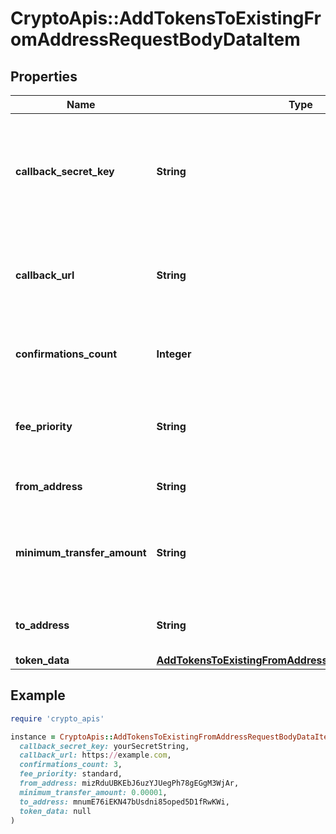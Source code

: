 # CryptoApis::AddTokensToExistingFromAddressRequestBodyDataItem

## Properties

| Name | Type | Description | Notes |
| ---- | ---- | ----------- | ----- |
| **callback_secret_key** | **String** | Represents the Secret Key value provided by the customer. This field is used for security purposes during the callback notification, in order to prove the sender of the callback as Crypto APIs. | [optional] |
| **callback_url** | **String** | Represents the URL that is set by the customer where the callback will be received at. The callback notification will be received only if and when the event occurs. |  |
| **confirmations_count** | **Integer** | Represents the number of confirmations, i.e. the amount of blocks that have been built on top of this block. |  |
| **fee_priority** | **String** | Represents the fee priority of the automation, whether it is \&quot;SLOW\&quot;, \&quot;STANDARD\&quot; or \&quot;FAST\&quot;. |  |
| **from_address** | **String** | Represents the hash of the address that forwards the tokens. |  |
| **minimum_transfer_amount** | **String** | Represents the minimum transfer amount of the currency in the &#x60;fromAddress&#x60; that can be allowed for an automatic forwarding. |  |
| **to_address** | **String** | Represents the hash of the address the currency is forwarded to. |  |
| **token_data** | [**AddTokensToExistingFromAddressRequestBodyTokenData**](AddTokensToExistingFromAddressRequestBodyTokenData.md) |  |  |

## Example

```ruby
require 'crypto_apis'

instance = CryptoApis::AddTokensToExistingFromAddressRequestBodyDataItem.new(
  callback_secret_key: yourSecretString,
  callback_url: https://example.com,
  confirmations_count: 3,
  fee_priority: standard,
  from_address: mizRduUBKEbJ6uzYJUegPh78gEGgM3WjAr,
  minimum_transfer_amount: 0.00001,
  to_address: mnumE76iEKN47bUsdni85oped5D1fRwKWi,
  token_data: null
)
```

